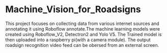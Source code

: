 # Machine_Vision_for_Roadsigns
This project focuses on collecting data from various internet sources and annotating it using Roboflow annotate.The machine learning models were created using Roboflow_V2, Detectron2 and Yolo V5.
The Trained model is then uploaded into a raspberry pi(with a camera module). The output roadsign recognition video feed can be obersed from an external screen.
